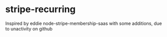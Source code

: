 # stripe-recurring
Inspired by eddie node-stripe-membership-saas with some additions, due to unactivity on github
